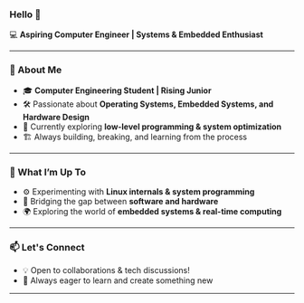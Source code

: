 ### Hello 👋  

💻 **Aspiring Computer Engineer | Systems & Embedded Enthusiast**  

---

### 🌱 About Me  
- 🎓 **Computer Engineering Student | Rising Junior**  
- 🛠️ Passionate about **Operating Systems, Embedded Systems, and Hardware Design**  
- 📖 Currently exploring **low-level programming & system optimization**  
- 🏗️ Always building, breaking, and learning from the process  

---

### 🚀 What I’m Up To  
- ⚙️ Experimenting with **Linux internals & system programming**  
- 🔌 Bridging the gap between **software and hardware**  
- 🌍 Exploring the world of **embedded systems & real-time computing**  

---

### 📫 Let's Connect  
- 💡 Open to collaborations & tech discussions!  
- 🚀 Always eager to learn and create something new  

---

